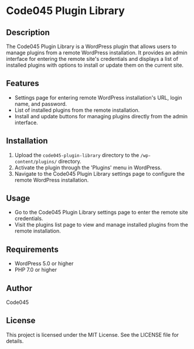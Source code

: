 # Code045 Plugin Library

## Description
The Code045 Plugin Library is a WordPress plugin that allows users to manage plugins from a remote WordPress installation. It provides an admin interface for entering the remote site's credentials and displays a list of installed plugins with options to install or update them on the current site.

## Features
- Settings page for entering remote WordPress installation's URL, login name, and password.
- List of installed plugins from the remote installation.
- Install and update buttons for managing plugins directly from the admin interface.

## Installation
1. Upload the `code045-plugin-library` directory to the `/wp-content/plugins/` directory.
2. Activate the plugin through the 'Plugins' menu in WordPress.
3. Navigate to the Code045 Plugin Library settings page to configure the remote WordPress installation.

## Usage
- Go to the Code045 Plugin Library settings page to enter the remote site credentials.
- Visit the plugins list page to view and manage installed plugins from the remote installation.

## Requirements
- WordPress 5.0 or higher
- PHP 7.0 or higher

## Author
Code045

## License
This project is licensed under the MIT License. See the LICENSE file for details.